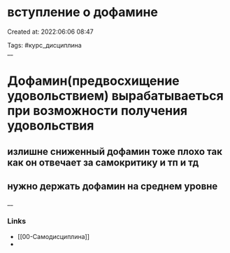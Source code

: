 # вступление о дофамине

Created at: 2022:06:06 08:47

Tags: #курс_дисциплина  
__ 

# Дофамин(предвосхищение удовольствием) вырабатываеться при  возможности получения удовольствия
## излишне сниженный дофамин тоже плохо так как он отвечает за самокритику и тп и тд

## нужно держать дофамин на среднем уровне


__

### Links
- [[00-Самодисциплина]]
-